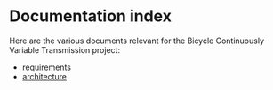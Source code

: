 # Documentation index
Here are the various documents relevant for the Bicycle Continuously Variable Transmission project:
* [requirements](requirements.md)
* [architecture](architecture.md)

